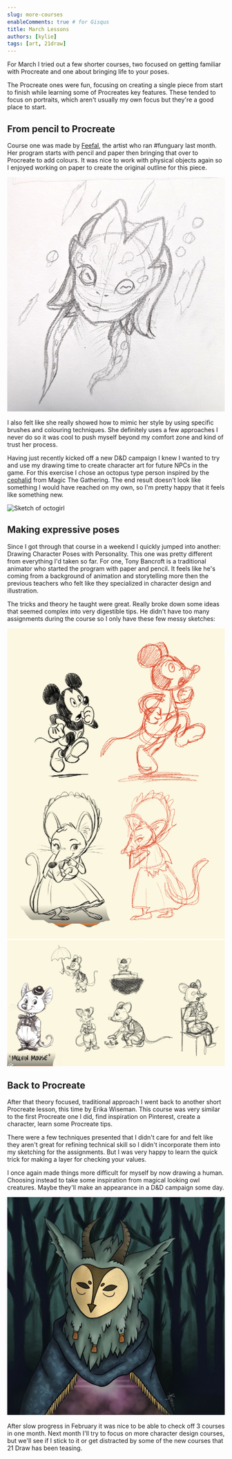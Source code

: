 ```yaml
---
slug: more-courses
enableComments: true # for Gisqus
title: March Lessons
authors: [kylie]
tags: [art, 21draw]
---
```


For March I tried out a few shorter courses, two focused on getting familiar with Procreate and one about bringing life to your poses.

The Procreate ones were fun, focusing on creating a single piece from start to finish while learning some of Procreates key features. These tended to focus on portraits, which aren't usually my own focus but they're a good place to start.

<!--truncate-->

## From pencil to Procreate

Course one was made by [Feefal](https://twitter.com/feefal_), the artist who ran #funguary last month. Her program starts with pencil and paper then bringing that over to Procreate to add colours. It was nice to work with physical objects again so I enjoyed working on paper to create the original outline for this piece.

![Sketch of octogirl](/img/21-draw-img/octo-girl-sketch.jpg "First sketch")

I also felt like she really showed how to mimic her style by using specific brushes and colouring techniques. She definitely uses a few approaches I never do so it was cool to push myself beyond my comfort zone and kind of trust her process.

Having just recently kicked off a new D&D campaign I knew I wanted to try and use my drawing time to create character art for future NPCs in the game. For this exercise I chose an octopus type person inspired by the [cephalid](https://www.mtggoldfish.com/price/Streets+of+New+Capenna/Queza+Augur+of+Agonies-showcase#paper) from Magic The Gathering. The end result doesn't look like something I would have reached on my own, so I'm pretty happy that it feels like something new.

![Sketch of octogirl](/img/21-draw-img/octo-girl.png "Final octo girl result")

## Making expressive poses

Since I got through that course in a weekend I quickly jumped into another: Drawing Character Poses with Personality. This one was pretty different from everything I'd taken so far. For one, Tony Bancroft is a traditional animator who started the program with paper and pencil. It feels like he's coming from a background of animation and storytelling more then the previous teachers who felt like they specialized in character design and illustration.

The tricks and theory he taught were great. Really broke down some ideas that seemed complex into very digestible tips. He didn't have too many assignments during the course so I only have these few messy sketches:

![Character expression practice](/img/21-draw-img/IMG_0088.png)
![Character expression practice](/img/21-draw-img/IMG_0089.png)

## Back to Procreate

After that theory focused, traditional approach I went back to another short Procreate lesson, this time by Erika Wiseman. This course was very similar to the first Procreate one I did, find inspiration on Pinterest, create a character, learn some Procreate tips.

There were a few techniques presented that I didn't care for and felt like they aren't great for refining technical skill so I didn't incorporate them into my sketching for the assignments. But I was very happy to learn the quick trick for making a layer for checking your values.

I once again made things more difficult for myself by now drawing a human. Choosing instead to take some inspiration from magical looking owl creatures. Maybe they'll make an appearance in a D&D campaign some day.

![Owl?](/img/21-draw-img/owl-woods.jpeg)

After slow progress in February it was nice to be able to check off 3 courses in one month. Next month I'll try to focus on more character design courses, but we'll see if I stick to it or get distracted by some of the new courses that 21 Draw has been teasing.
